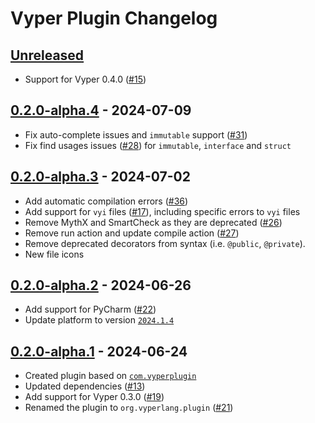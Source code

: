 <!-- Keep a Changelog guide -> https://keepachangelog.com -->

# Vyper Plugin Changelog

## [Unreleased]

- Support for Vyper 0.4.0 ([#15](https://github.com/NikitaMishin/vyper-plugin/issues/15))

## [0.2.0-alpha.4] - 2024-07-09

- Fix auto-complete issues and `immutable` support ([#31](https://github.com/NikitaMishin/vyper-plugin/issues/31))
- Fix find usages issues ([#28](https://github.com/NikitaMishin/vyper-plugin/issues/28)) for `immutable`, `interface` and `struct`

## [0.2.0-alpha.3] - 2024-07-02

- Add automatic compilation errors ([#36](https://github.com/NikitaMishin/vyper-plugin/issues/36))
- Add support for `vyi` files ([#17](https://github.com/NikitaMishin/vyper-plugin/issues/17)), including specific errors to `vyi` files
- Remove MythX and SmartCheck as they are deprecated ([#26](https://github.com/NikitaMishin/vyper-plugin/issues/26))
- Remove run action and update compile action ([#27](https://github.com/NikitaMishin/vyper-plugin/issues/27))
- Remove deprecated decorators from syntax (i.e. `@public`, `@private`).
- New file icons

## [0.2.0-alpha.2] - 2024-06-26

- Add support for PyCharm ([#22](https://github.com/NikitaMishin/vyper-plugin/issues/22))
- Update platform to version [`2024.1.4`](https://blog.jetbrains.com/idea/2024/06/intellij-idea-2024-1-4/)

## [0.2.0-alpha.1] - 2024-06-24

- Created plugin based on [`com.vyperplugin`](https://plugins.jetbrains.com/plugin/19039-vyper)
- Updated dependencies ([#13](https://github.com/NikitaMishin/vyper-plugin/pull/13))
- Add support for Vyper 0.3.0 ([#19](https://github.com/NikitaMishin/vyper-plugin/pull/19))
- Renamed the plugin to `org.vyperlang.plugin` ([#21](https://github.com/NikitaMishin/vyper-plugin/pull/21))

[Unreleased]: https://github.com/DanielSchiavini/vyper-plugin/compare/v0.2.0-alpha.4...HEAD
[0.2.0-alpha.4]: https://github.com/DanielSchiavini/vyper-plugin/compare/v0.2.0-alpha.3...v0.2.0-alpha.4
[0.2.0-alpha.3]: https://github.com/DanielSchiavini/vyper-plugin/compare/v0.2.0-alpha.2...v0.2.0-alpha.3
[0.2.0-alpha.2]: https://github.com/DanielSchiavini/vyper-plugin/compare/v0.2.0-alpha.1...v0.2.0-alpha.2
[0.2.0-alpha.1]: https://github.com/DanielSchiavini/vyper-plugin/commits/v0.2.0-alpha.1
